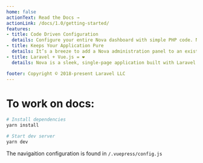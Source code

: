 ```yaml
---
home: false
actionText: Read the Docs →
actionLink: /docs/1.0/getting-started/
features:
- title: Code Driven Configuration
  details: Configure your entire Nova dashboard with simple PHP code. None of your Nova configuration is stored in the database. Painless to configure. Painless to deploy.
- title: Keeps Your Application Pure
  details: It’s a breeze to add a Nova administration panel to an existing Laravel application without touching your Eloquent models. After configuring a Nova resource for each model, you’re ready for lift off.
- title: Laravel + Vue.js = ❤️
  details: Nova is a sleek, single-page application built with Laravel and Vue.js. It's as smooth as silk and writing custom components is a cinch.

footer: Copyright © 2018-present Laravel LLC
---
```


# To work on docs:

```sh
# Install dependencies
yarn install

# Start dev server
yarn dev
```

The navigaition configuration is found in `/.vuepress/config.js`
